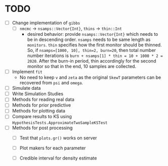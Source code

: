 # TODO

- [ ] Change implementation of `gibbs`
    - [ ] `nmcmc` -> `nsamps::Vector{Int}`, `thins` -> `thin::Int`
        - desired behavior: provide `nsamps::Vector{Int}` which needs to be 
          in descending order. `nsamps` needs to be same length as `monitors`.
          `thin` specifies how the first monitor should be thinned. So, if
          `nsamps=[1000, 10], thin=2, burn=20`, then total number number
          iterations is `burn + nsamps[1] * thin = 10 + 1000 * 2 = 2020`.
          After the burn-in period, thin accordingly for the second monitor so
          that in the end, 10 samples are collected.
- [ ] Implement `fit`
    - No need to keep `v` and `zeta` as the original `SkewT` parameters can be
      recovered from `psi` and `omega`.
- [ ] Simulate data
- [ ] Write Simulation Studies
- [ ] Methods for reading real data
- [ ] Methods for prior predictive
- [ ] Methods for plotting data
- [ ] Compare results to KS using `HypothesisTests.ApproximateTwoSampleKSTest`
- [ ] Methods for post processing
    - [ ] Test that `plots.gr()` works on server
    - [ ] Plot makers for each parameter
    - [ ] Credible interval for density estimate

